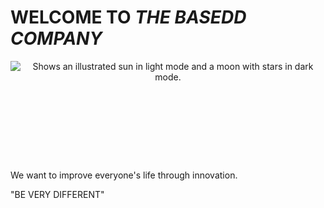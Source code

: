 # WELCOME TO *THE BASEDD COMPANY*

<p align="center">
  <picture>
    <source media="(prefers-color-scheme: dark)" srcset="https://github.com/user-attachments/assets/229514fb-3ac4-4bd6-9625-ebecb80f2ad4">
    <source media="(prefers-color-scheme: light)" srcset="https://github.com/user-attachments/assets/043764d2-ab71-4cbf-aee4-a41bf48c5bce">
    <img style="min-height:160px;" alt="Shows an illustrated sun in light mode and a moon with stars in dark mode." src="https://github.com/user-attachments/assets/043764d2-ab71-4cbf-aee4-a41bf48c5bce">
  </picture>
</p>

We want to improve everyone's life through innovation.

"BE VERY DIFFERENT"
